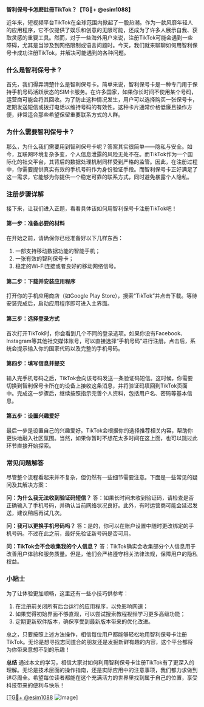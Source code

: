 **智利保号卡怎麽註冊TikTok？【TG💪+ @esim1088】**

近年来，短视频平台TikTok在全球范围内掀起了一股热潮。作为一款风靡年轻人的应用程序，它不仅提供了娱乐和创意的无限可能，还成为了许多人展示自我、获取灵感的重要工具。然而，对于一些海外用户来说，注册TikTok可能会遇到一些障碍，尤其是当涉及到网络限制或语言问题时。今天，我们就来聊聊如何用智利保号卡成功注册TikTok，并解决可能遇到的各种问题。

### 什么是智利保号卡？

首先，我们得弄清楚什么是智利保号卡。简单来说，智利保号卡是一种专门用于保持手机号码活跃状态的SIM卡服务。在许多国家，如果你长时间不使用某个号码，运营商可能会将其回收。为了防止这种情况发生，用户可以选择购买一张保号卡，定期发送短信或拨打电话以维持号码的有效性。这种卡片通常价格低廉且操作方便，非常适合那些希望保留重要联系方式的人群。

### 为什么需要智利保号卡？

那么，为什么我们需要用到智利保号卡呢？答案其实很简单——隐私与安全。如今，互联网环境复杂多变，个人信息泄露的风险无处不在。而TikTok作为一个国际化的社交平台，其背后的数据处理机制同样受到严格的监管。因此，在注册过程中，你需要提供真实有效的手机号码作为身份验证手段。而智利保号卡正好满足了这一需求，它能够为你提供一个稳定可靠的联系方式，同时避免暴露个人隐私。

### 注册步骤详解

接下来，让我们进入正题，看看具体该如何用智利保号卡注册TikTok吧！

#### 第一步：准备必要的材料
在开始之前，请确保你已经准备好以下几样东西：
1. 一部支持移动数据功能的智能手机；
2. 一张有效的智利保号卡；
3. 稳定的Wi-Fi连接或者良好的移动网络信号。

#### 第二步：下载并安装应用程序
打开你的手机应用商店（如Google Play Store），搜索“TikTok”并点击下载。等待安装完成后，启动应用程序即可进入主界面。

#### 第三步：选择登录方式
首次打开TikTok时，你会看到几个不同的登录选项。如果你没有Facebook、Instagram等其他社交媒体账号，可以直接选择“手机号码”进行注册。点击后，系统会提示输入你的国家代码以及完整的手机号码。

#### 第四步：填写信息并提交
输入完手机号码之后，TikTok会向该号码发送一条验证码短信。这时候，你需要切换到智利保号卡所在的设备上接收这条消息，并将验证码填回到TikTok页面中。完成这一步骤后，继续按照指示完善个人资料，包括用户名、密码等基本信息。

#### 第五步：设置兴趣爱好
最后一步是设置自己的兴趣爱好。TikTok会根据你的选择推荐相关内容，帮助你更快地融入社区氛围。当然，如果你暂时不想花太多时间在这上面，也可以跳过此环节直接开始探索。

### 常见问题解答

尽管整个流程看起来并不复杂，但仍然有一些细节需要注意。下面是一些常见的疑问及其解决方案：

**问：为什么我无法收到验证码短信？**
答：如果长时间未收到验证码，请检查是否正确输入了手机号码，并确认当前网络状况良好。此外，有时运营商可能会延迟发送，建议稍后再试几次。

**问：我可以更换手机号码吗？**
答：是的，你可以在账户设置中随时更改绑定的手机号码。不过在此之前，最好先验证新号码是否可用。

**问：TikTok会不会收集我的个人信息？**
答：TikTok确实会收集部分个人信息用于改善用户体验和服务质量。但是，他们会严格遵守相关法律法规，保障用户的隐私权益。

### 小贴士

为了让体验更加顺畅，这里还有一些小技巧供参考：
1. 在注册前关闭所有后台运行的应用程序，以免影响网速；
2. 如果觉得初始界面不够直观，可以尝试搜索教程视频学习更多高级功能；
3. 定期更新软件版本，确保享受到最新版本带来的优化改进。

总之，只要按照上述方法操作，相信每位用户都能够轻松地用智利保号卡注册TikTok。无论是想寻找志同道合的朋友还是发掘新鲜有趣的内容，这个平台都将为你带来意想不到的乐趣！

**总结**
通过本文的学习，相信大家对如何利用智利保号卡注册TikTok有了更深入的理解。无论是技术层面的操作指南，还是实际应用中的注意事项，我们都力求做到详尽周全。希望每位读者都能在这个充满活力的世界里找到属于自己的位置，享受科技带来的便利与快乐！

[[TG💪+ @esim1088](https://t.me/s/esim1088) ![Image](https://i.postimg.cc/4NQfJmqS/Snipaste-2025-05-13-00-14-12.png)]